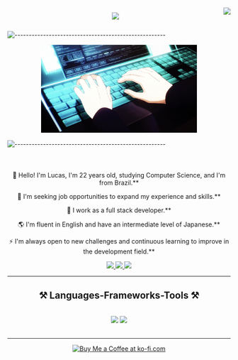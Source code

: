 

<h1 align="center"> </h1>
<p align="center" class="typewriter-text">
<img align="right" src="https://visitor-badge.laobi.icu/badge?page_id=salesp07.salesp07" />

<h1 align="center">
    <img src="https://readme-typing-svg.herokuapp.com/?font=Righteous&size=35&center=true&vCenter=true&width=500&height=70&duration=4000&lines=Hi+There!+👋;+I'm+Lucas+Barbosa+Silva!;" />
</h1>

 ![-----------------------------------------------------](https://raw.githubusercontent.com/andreasbm/readme/master/assets/lines/rainbow.png)

</p>
  <p align="center"><img width=70% height=70% src="https://github.com/Lucasbarbosa332/lucasbarbosa332/blob/main/progamer.gif"></img></p>

 ![-----------------------------------------------------](https://raw.githubusercontent.com/andreasbm/readme/master/assets/lines/rainbow.png)



<h3 align="center"> </h3>

<br/>

<div align="center">
 
 🔭 Hello! I'm Lucas, I'm 22 years old, studying Computer Science, and I'm from Brazil.**

 🌱 I'm seeking job opportunities to expand my experience and skills.**

 💬 I work as a full stack developer.**

 🌎 I'm fluent in English and have an intermediate level of Japanese.**

 ⚡ I'm always open to new challenges and continuous learning to improve in the development field.**

</div>



 
<div align="center"> 
  <a href="">
    <img src="https://img.shields.io/badge/Gmail-333333?style=for-the-badge&logo=gmail&logoColor=red" />
  </a>
  <a href="" target="_blank">
    <img src="https://img.shields.io/badge/LinkedIn-0077B5?style=for-the-badge&logo=linkedin&logoColor=white" target="_blank" />
  </a>
  <a href="" target="_blank">
     <img src="https://img.shields.io/badge/Portfolio-FF5722?style=for-the-badge&logo=todoist&logoColor=white" target="_blank" /> <!-- sqlite, safari, google-chrome are other good icon options -->
  </a>
</div>

 <hr/>
 
<h2 align="center">⚒️ Languages-Frameworks-Tools ⚒️</h2>
<br/>
<div align="center">
    <img src="https://skillicons.dev/icons?i=react,bootstrap,html,css,tailwind,git,sass,springboot" />
    <img src="https://skillicons.dev/icons?i=nodejs,python,javascript,typescript,java,nextjs,mysql," /><br>
</div>

<br/>
<hr/>



<div align="center">
<a href='https://lucaslbdev.netlify.app/' target='_blank'><img height='64' style='border:0px;height:100px;' src='https://github.com/Lucasbarbosa332/lucasbarbosa332/blob/main/Bot%C3%A3o-removebg-preview%20(1).png' border='0' alt='Buy Me a Coffee at ko-fi.com' /></a>
</div>

<br/>

